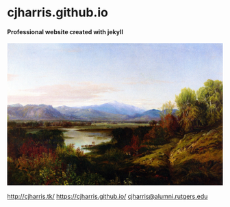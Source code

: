 # cjharris.github.io
#### Professional website created with jekyll
![image](image/AaronShattuck.MountWashington.jpg)

http://cjharris.tk/
https://cjharris.github.io/
cjharris@alumni.rutgers.edu
